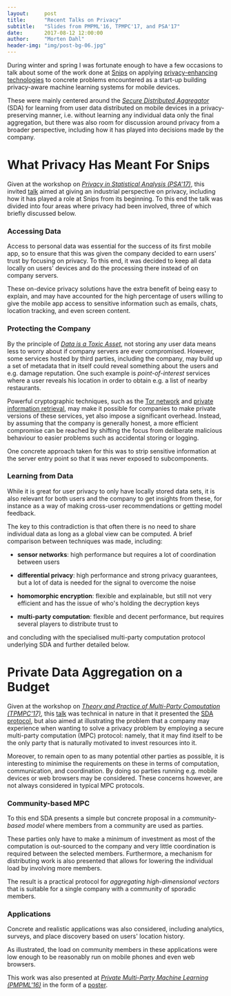 ```yaml
---
layout:     post
title:      "Recent Talks on Privacy"
subtitle:   "Slides from PMPML'16, TPMPC'17, and PSA'17"
date:       2017-08-12 12:00:00
author:     "Morten Dahl"
header-img: "img/post-bg-06.jpg"
---
```


During winter and spring I was fortunate enough to have a few occasions to talk about some of the work done at [Snips](https://snips.ai) on applying [privacy-enhancing technologies](https://en.wikipedia.org/wiki/Privacy-enhancing_technologies) to concrete problems encountered as a start-up building privacy-aware machine learning systems for mobile devices. 

These were mainly centered around the [*Secure Distributed Aggregator*](https://github.com/snipsco/sda) (SDA) for learning from user data distributed on mobile devices in a privacy-preserving manner, i.e. without learning any individual data only the final aggregation, but there was also room for discussion around privacy from a broader perspective, including how it has played into decisions made by the company.


# What Privacy Has Meant For Snips

Given at the workshop on [*Privacy in Statistical Analysis (PSA'17)*](http://wwwf.imperial.ac.uk/~nadams/events/ic-rss2017/ic-rss2017.html), this invited [talk](https://github.com/mortendahl/privateml/raw/master/talks/PSA17-slides.pdf) aimed at giving an industrial perspective on privacy, including how it has played a role at Snips from its beginning. To this end the talk was divided into four areas where privacy had been involved, three of which briefly discussed below.

### Accessing Data
Access to personal data was essential for the success of its first mobile app, so to ensure that this was given the company decided to earn users' trust by focusing on privacy. To this end, it was decided to keep all data locally on users' devices and do the processing there instead of on company servers. 

These on-device privacy solutions have the extra benefit of being easy to explain, and may have accounted for the high percentage of users willing to give the mobile app access to sensitive information such as emails, chats, location tracking, and even screen content.

### Protecting the Company
By the principle of [*Data is a Toxic Asset*](https://www.schneier.com/blog/archives/2016/03/data_is_a_toxic.html), not storing any user data means less to worry about if company servers are ever compromised. However, some services hosted by third parties, including the company, may build up a set of metadata that in itself could reveal something about the users and e.g. damage reputation. One such example is *point-of-interest* services where a user reveals his location in order to obtain e.g. a list of nearby restaurants.

Powerful cryptographic techniques, such as the [Tor network](https://www.torproject.org/) and [private information retrieval](https://en.wikipedia.org/wiki/Private_information_retrieval), may make it possible for companies to make private versions of these services, yet also impose a significant overhead. Instead, by assuming that the company is generally honest, a more efficient compromise can be reached by shifting the focus from deliberate malicious behaviour to easier problems such as accidental storing or logging. 

One concrete approach taken for this was to strip sensitive information at the server entry point so that it was never exposed to subcomponents.

### Learning from Data
While it is great for user privacy to only have locally stored data sets, it is also relevant for both users and the company to get insights from these, for instance as a way of making cross-user recommendations or getting model feedback.

The key to this contradiction is that often there is no need to share individual data as long as a global view can be computed. A brief comparison between techniques was made, including:

- **sensor networks**: high performance but requires a lot of coordination between users

- **differential privacy**: high performance and strong privacy guarantees, but a lot of data is needed for the signal to overcome the noise

- **homomorphic encryption**: flexible and explainable, but still not very efficient and has the issue of who's holding the decryption keys

- **multi-party computation**: flexible and decent performance, but requires several players to distribute trust to

and concluding with the specialised multi-party computation protocol underlying SDA and further detailed below.


# Private Data Aggregation on a Budget

Given at the workshop on [*Theory and Practice of Multi-Party Computation (TPMPC'17)*](http://www.multipartycomputation.com/tpmpc-2017), this [talk](https://github.com/mortendahl/privateml/raw/master/talks/TPMPC17-slides.pdf) was technical in nature in that it presented the [SDA protocol](https://eprint.iacr.org/2017/643), but also aimed at illustrating the problem that a company may experience when wanting to solve a privacy problem by employing a secure multi-party computation (MPC) protocol: namely, that it may find itself to be the only party that is naturally motivated to invest resources into it. 

Moreover, to remain open to as many potential other parties as possible, it is interesting to minimise the requirements on these in terms of computation, communication, and coordination. By doing so parties running e.g. mobile devices or web browsers may be considered. These concerns however, are not always considered in typical MPC protocols.

### Community-based MPC
To this end SDA presents a simple but concrete proposal in a *community-based model* where members from a community are used as parties. 

These parties only have to make a minimum of investment as most of the computation is out-sourced to the company and very little coordination is required between the selected members. Furthermore, a mechanism for distributing work is also presented that allows for lowering the individual load by involving more members. 

The result is a practical protocol for *aggregating high-dimensional vectors* that is suitable for a single company with a community of sporadic members.

### Applications
Concrete and realistic applications was also considered, including analytics, surveys, and place discovery based on users' location history.

As illustrated, the load on community members in these applications were low enough to be reasonably run on mobile phones and even web browsers.

This work was also presented at [*Private Multi-Party Machine Learning (PMPML'16)*](https://pmpml.github.io/PMPML16/) in the form of a [poster](https://github.com/mortendahl/privateml/raw/master/talks/PMPML16-poster.pdf).
